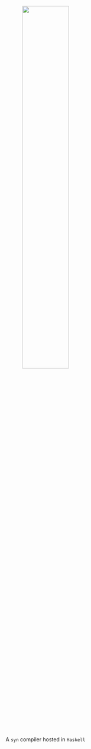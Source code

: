 <p align="center"><img width="50%" src="https://user-images.githubusercontent.com/112516441/187564528-92daeb83-66e5-40f3-9eda-c99370b2e63f.png"/>

<p align="center">A <code>syn</code> compiler hosted in <code>Haskell</code></p>
